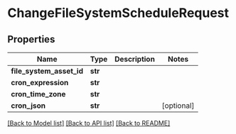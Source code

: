 # ChangeFileSystemScheduleRequest

## Properties
Name | Type | Description | Notes
------------ | ------------- | ------------- | -------------
**file_system_asset_id** | **str** |  | 
**cron_expression** | **str** |  | 
**cron_time_zone** | **str** |  | 
**cron_json** | **str** |  | [optional] 

[[Back to Model list]](../README.md#documentation-for-models) [[Back to API list]](../README.md#documentation-for-api-endpoints) [[Back to README]](../README.md)

